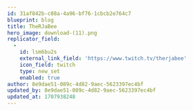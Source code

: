 ```yaml
---
id: 31af842b-c08a-4a96-bf76-1cbcb2e764c7
blueprint: blog
title: TheRJaBee
hero_image: download-(11).png
replicator_field:
  -
    id: lsm6bu2s
    external_link_field: 'https://www.twitch.tv/therjabee'
    icon_field: twitch
    type: new_set
    enabled: true
author: 8e9dae51-089c-4d82-9aec-5623397ec4bf
updated_by: 8e9dae51-089c-4d82-9aec-5623397ec4bf
updated_at: 1707938248
---
```

